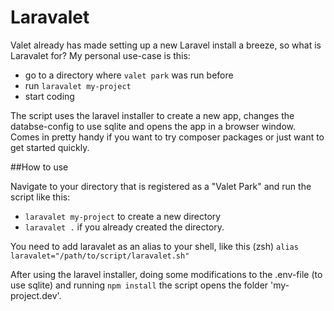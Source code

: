 # Laravalet

Valet already has made setting up a new Laravel install a breeze, so what is Laravalet for? 
My personal use-case is this:
- go to a directory where `valet park` was run before
- run `laravalet my-project` 
- start coding

The script uses the laravel installer to create a new app, changes the databse-config to use sqlite and opens the app in a browser window. Comes in pretty handy if you want to try composer packages or just want to get started quickly.

##How to use

Navigate to your directory that is registered as a "Valet Park" and run the script like this:
- `laravalet my-project` to create a new directory 
- `laravalet .` if you already created the directory.

You need to add laravalet as an alias to your shell, like this (zsh)
`alias laravalet="/path/to/script/laravalet.sh"`

After using the laravel installer, doing some modifications to the .env-file (to use sqlite) 
and running `npm install`  the script opens the folder 'my-project.dev'.
